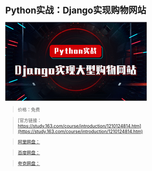 # Python实战：Django实现购物网站

![img](../../../assets/study163/free/20618d0797ff4d4d8631eae4d981ce58.png)

> 价格：免费

> [官方链接：https://study.163.com/course/introduction/1210124814.htm](https://study.163.com/course/introduction/1210124814.htm)

> [阿里网盘：]()

> [百度网盘：]()

> [夸克网盘：]()
